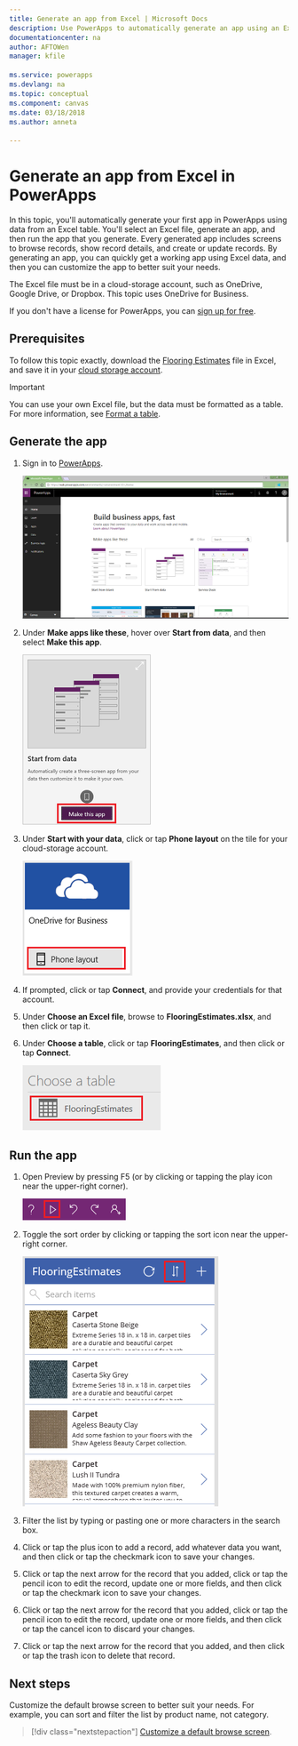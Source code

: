 ```yaml
---
title: Generate an app from Excel | Microsoft Docs
description: Use PowerApps to automatically generate an app using an Excel file stored in a cloud-storage account
documentationcenter: na
author: AFTOWen
manager: kfile

ms.service: powerapps
ms.devlang: na
ms.topic: conceptual
ms.component: canvas
ms.date: 03/18/2018
ms.author: anneta

---
```

# Generate an app from Excel in PowerApps
In this topic, you'll automatically generate your first app in PowerApps using data from an Excel table. You'll select an Excel file, generate an app, and then run the app that you generate. Every generated app includes screens to browse records, show record details, and create or update records. By generating an app, you can quickly get a working app using Excel data, and then you can customize the app to better suit your needs. 

The Excel file must be in a cloud-storage account, such as OneDrive, Google Drive, or Dropbox. This topic uses OneDrive for Business.

If you don't have a license for PowerApps, you can [sign up for free](../signup-for-powerapps.md).

## Prerequisites ##
To follow this topic exactly, download the [Flooring Estimates](https://az787822.vo.msecnd.net/documentation/get-started-from-data/FlooringEstimates.xlsx) file in Excel, and save it in your [cloud storage account](connections/cloud-storage-blob-connections.md).

> [!IMPORTANT]
> You can use your own Excel file, but the data must be formatted as a table. For more information, see [Format a table](how-to-excel-tips.md). 

## Generate the app
1. Sign in to [PowerApps](https://web.powerapps.com).

    ![PowerApps home page](./media/get-started-create-from-data/sign-in.png)

1. Under **Make apps like these**, hover over **Start from data**, and then select **Make this app**.

	![Option to create an app](./media/get-started-create-from-data/make-this-app.png)

1. Under **Start with your data**, click or tap **Phone layout** on the tile for your cloud-storage account.

	![Option to create an app](./media/get-started-create-from-data/odfb-tile.png)

1. If prompted, click or tap **Connect**, and provide your credentials for that account.

1. Under **Choose an Excel file**, browse to **FlooringEstimates.xlsx**, and then click or tap it. 

1. Under **Choose a table**, click or tap **FlooringEstimates**, and then click or tap **Connect**.

	![Option to create an app](./media/get-started-create-from-data/choose-table.png)

## Run the app
1. Open Preview by pressing F5 (or by clicking or tapping the play icon near the upper-right corner).

	![Open Preview](./media/get-started-create-from-data/open-preview.png)

1. Toggle the sort order by clicking or tapping the sort icon near the upper-right corner.

	![Sort icon](./media/get-started-create-from-data/sort-icon.png)

1. Filter the list by typing or pasting one or more characters in the search box.

1. Click or tap the plus icon to add a record, add whatever data you want, and then click or tap the checkmark icon to save your changes.

1. Click or tap the next arrow for the record that you added, click or tap the pencil icon to edit the record, update one or more fields, and then click or tap the checkmark icon to save your changes.

1. Click or tap the next arrow for the record that you added, click or tap the pencil icon to edit the record, update one or more fields, and then click or tap the cancel icon to discard your changes.

1. Click or tap the next arrow for the record that you added, and then click or tap the trash icon to delete that record.

## Next steps
Customize the default browse screen to better suit your needs. For example, you can sort and filter the list by product name, not category.

> [!div class="nextstepaction"]
> [Customize a default browse screen](customize-layout-sharepoint.md).